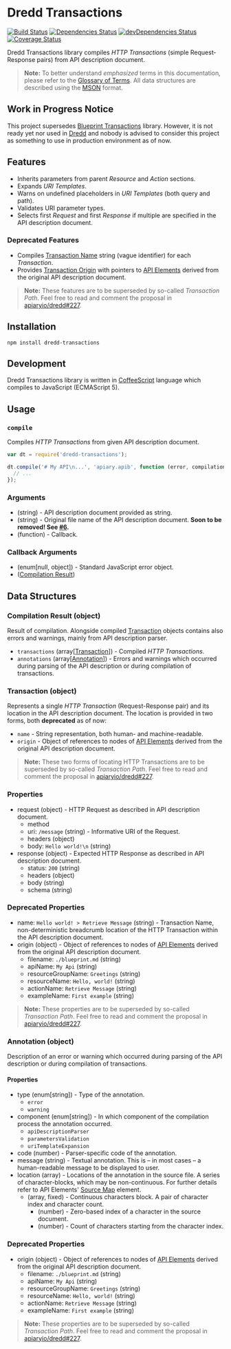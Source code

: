 # Dredd Transactions

[![Build Status](https://travis-ci.org/apiaryio/dredd-transactions.png?branch=master)](https://travis-ci.org/apiaryio/dredd-transactions)
[![Dependencies Status](https://david-dm.org/apiaryio/dredd-transactions.png)](https://david-dm.org/apiaryio/dredd-transactions)
[![devDependencies Status](https://david-dm.org/apiaryio/dredd-transactions/dev-status.png)](https://david-dm.org/apiaryio/dredd-transactions#info=devDependencies)
[![Coverage Status](https://coveralls.io/repos/github/apiaryio/dredd-transactions/badge.svg?branch=master)](https://coveralls.io/github/apiaryio/dredd-transactions?branch=master)

Dredd Transactions library compiles *HTTP Transactions* (simple Request-Response pairs) from API description document.

> **Note:** To better understand *emphasized* terms in this documentation, please refer to the [Glossary of Terms][api-blueprint-glossary]. All data structures are described using the [MSON][mson-spec] format.


## Work in Progress Notice

This project supersedes [Blueprint Transactions][blueprint-transactions] library. However, it is not ready yet nor used in [Dredd][dredd] and nobody is advised to consider this project as something to use in production environment as of now.


## Features

* Inherits parameters from parent *Resource* and *Action* sections.
* Expands *URI Templates*.
* Warns on undefined placeholders in *URI Templates* (both query and path).
* Validates URI parameter types.
* Selects first *Request* and first *Response* if multiple are specified in the API description document.


### Deprecated Features

* Compiles [Transaction Name][transaction-object-spec] string (vague identifier) for each *Transaction*.
* Provides [Transaction Origin][transaction-object-spec] with pointers to [API Elements][api-elements] derived from the original API description document.

> **Note:** These features are to be superseded by so-called _Transaction Path_. Feel free to read and comment the proposal in [apiaryio/dredd#227](https://github.com/apiaryio/dredd/issues/227).


## Installation

```
npm install dredd-transactions
```


## Development

Dredd Transactions library is written in [CoffeeScript](http://coffeescript.org/) language which compiles to JavaScript (ECMAScript 5).


## Usage

### `compile`

Compiles *HTTP Transactions* from given API description document.

```javascript
var dt = require('dredd-transactions');

dt.compile('# My API\n...', 'apiary.apib', function (error, compilationResult) {
  // ...
});
```

### Arguments

- (string) - API description document provided as string.
- (string) - Original file name of the API description document. **Soon to be removed! See [#6][filename-deprecation].**
- (function) - Callback.

### Callback Arguments

- (enum[null, object]) - Standard JavaScript error object.
- ([Compilation Result][compilation-result-object-spec])


## Data Structures

<a name="compilation-result-object"></a>
### Compilation Result (object)

Result of compilation. Alongside compiled [Transaction][transaction-object-spec] objects contains also errors and warnings, mainly from API description parser.

- `transactions` (array[[Transaction][transaction-object-spec]]) - Compiled _HTTP Transactions_.
- `annotations` (array[[Annotation][annotation-object-spec]]) - Errors and warnings which occurred during parsing of the API description or during compilation of transactions.

<a name="transaction-object"></a>
### Transaction (object)

Represents a single *HTTP Transaction* (Request-Response pair) and its location in the API description document. The location is provided in two forms, both **deprecated** as of now:

- `name` - String representation, both human- and machine-readable.
- `origin` - Object of references to nodes of [API Elements][api-elements] derived from the original API description document.

> **Note:** These two forms of locating HTTP Transactions are to be superseded by so-called _Transaction Path_. Feel free to read and comment the proposal in [apiaryio/dredd#227](https://github.com/apiaryio/dredd/issues/227).


### Properties

- request (object) - HTTP Request as described in API description document.
    - method
    - uri: `/message` (string) - Informative URI of the Request.
    - headers (object)
    - body: `Hello world!\n` (string)
- response (object) - Expected HTTP Response as described in API description document.
    - status: `200` (string)
    - headers (object)
    - body (string)
    - schema (string)


### Deprecated Properties

- name: `Hello world! > Retrieve Message` (string) - Transaction Name, non-deterministic breadcrumb location of the HTTP Transaction within the API description document.
- origin (object) - Object of references to nodes of [API Elements][api-elements] derived from the original API description document.
    - filename: `./blueprint.md` (string)
    - apiName: `My Api` (string)
    - resourceGroupName: `Greetings` (string)
    - resourceName: `Hello, world!` (string)
    - actionName: `Retrieve Message` (string)
    - exampleName: `First example` (string)

> **Note:** These properties are to be superseded by so-called _Transaction Path_. Feel free to read and comment the proposal in [apiaryio/dredd#227](https://github.com/apiaryio/dredd/issues/227).


<a name="annotation-object"></a>
### Annotation (object)

Description of an error or warning which occurred during parsing of the API description or during compilation of transactions.

#### Properties

- type (enum[string]) - Type of the annotation.
    - `error`
    - `warning`
- component (enum[string]) - In which component of the compilation process the annotation occurred.
    - `apiDescriptionParser`
    - `parametersValidation`
    - `uriTemplateExpansion`
- code (number) - Parser-specific code of the annotation.
- message (string) - Textual annotation. This is – in most cases – a human-readable message to be displayed to user.
- location (array) - Locations of the annotation in the source file. A series of character-blocks, which may be non-continuous. For further details refer to API Elements' [Source Map](source-map) element.
    - (array, fixed) - Continuous characters block. A pair of character index and character count.
        - (number) - Zero-based index of a character in the source document.
        - (number) - Count of characters starting from the character index.

### Deprecated Properties

- origin (object) - Object of references to nodes of [API Elements][api-elements] derived from the original API description document.
    - filename: `./blueprint.md` (string)
    - apiName: `My Api` (string)
    - resourceGroupName: `Greetings` (string)
    - resourceName: `Hello, world!` (string)
    - actionName: `Retrieve Message` (string)
    - exampleName: `First example` (string)

> **Note:** These properties are to be superseded by so-called _Transaction Path_. Feel free to read and comment the proposal in [apiaryio/dredd#227](https://github.com/apiaryio/dredd/issues/227).


[dredd]: https://github.com/apiaryio/dredd
[mson-spec]: https://github.com/apiaryio/mson
[api-elements]: http://api-elements.readthedocs.org/
[api-blueprint-glossary]: https://github.com/apiaryio/api-blueprint/blob/master/Glossary%20of%20Terms.md
[blueprint-transactions]: https://github.com/apiaryio/blueprint-transactions/


[filename-deprecation]: https://github.com/apiaryio/dredd-transactions/issues/6
[compilation-result-object-spec]: #compilation-result-object
[transaction-object-spec]: #transaction-object
[annotation-object-spec]: #annotation-object
[source-map]: https://github.com/refractproject/refract-spec/blob/master/namespaces/parse-result-namespace.md#source-map-element

